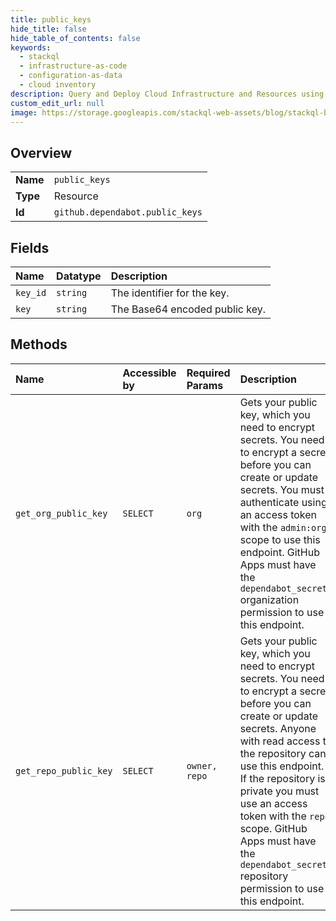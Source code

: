 ```yaml
---
title: public_keys
hide_title: false
hide_table_of_contents: false
keywords:
  - stackql
  - infrastructure-as-code
  - configuration-as-data
  - cloud inventory
description: Query and Deploy Cloud Infrastructure and Resources using SQL
custom_edit_url: null
image: https://storage.googleapis.com/stackql-web-assets/blog/stackql-blog-post-featured-image.png
---
```

  
    

## Overview
<table><tbody>
<tr><td><b>Name</b></td><td><code>public_keys</code></td></tr>
<tr><td><b>Type</b></td><td>Resource</td></tr>
<tr><td><b>Id</b></td><td><code>github.dependabot.public_keys</code></td></tr>
</tbody></table>

## Fields
| Name | Datatype | Description |
|:-----|:---------|:------------|
| `key_id` | `string` | The identifier for the key. |
| `key` | `string` | The Base64 encoded public key. |
## Methods
| Name | Accessible by | Required Params | Description |
|:-----|:--------------|:----------------|:------------|
| `get_org_public_key` | `SELECT` | `org` | Gets your public key, which you need to encrypt secrets. You need to encrypt a secret before you can create or update secrets. You must authenticate using an access token with the `admin:org` scope to use this endpoint. GitHub Apps must have the `dependabot_secrets` organization permission to use this endpoint. |
| `get_repo_public_key` | `SELECT` | `owner, repo` | Gets your public key, which you need to encrypt secrets. You need to encrypt a secret before you can create or update secrets. Anyone with read access to the repository can use this endpoint. If the repository is private you must use an access token with the `repo` scope. GitHub Apps must have the `dependabot_secrets` repository permission to use this endpoint. |
